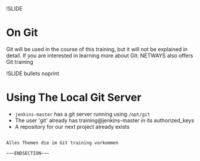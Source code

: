 !SLIDE
# On Git

Git will be used in the course of this training, but it will not be explained in detail.
If you are interested in learning more about Git: NETWAYS also offers Git training

!SLIDE bullets noprint
# Using The Local Git Server
* `jenkins-master` has a git server running using `/opt/git`
* The user 'git' already has training@jenkins-master in its authorized\_keys
* A repository for our next project already exists

~~~SECTION:notes~~~

Alles Themen die im Git training vorkommen

~~~ENDSECTION~~~
